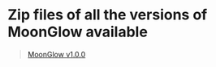 <!-- moonglow_versions.md -->

# Zip files of all the versions of MoonGlow available

> <a href="./assets/MoonGlow_v1.0.0.zip" download>MoonGlow v1.0.0</a>
